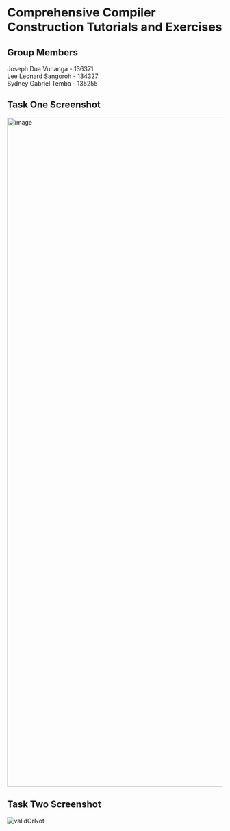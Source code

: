 # Comprehensive Compiler Construction Tutorials and Exercises

## Group Members
Joseph Dua Vunanga - 136371  <br>
Lee Leonard Sangoroh - 134327 <br>
Sydney Gabriel Temba - 135255

## Task One Screenshot

<img width="1563" alt="image" src="https://github.com/jeffvun/compiler-tutorials-ics4b/assets/61079370/a84c6e0e-d24d-4e01-b985-9956071bdd18">



## Task Two Screenshot

![validOrNot](https://github.com/jeffvun/compiler-tutorials-ics4b/assets/61079370/1971e36f-18cc-448f-a18b-b60412c6521f)

